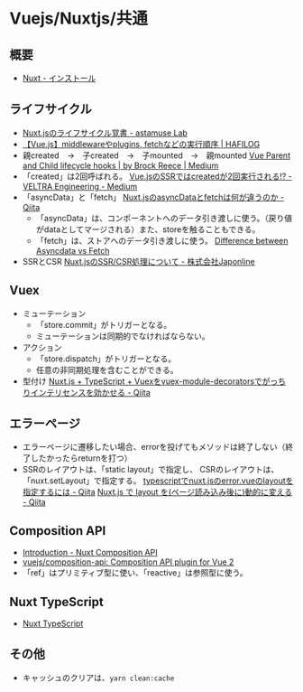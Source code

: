 # Vuejs/Nuxtjs/共通

## 概要

- [Nuxt - インストール](https://nuxtjs.org/ja/docs/get-started/installation)

## ライフサイクル

- [Nuxt.jsのライフサイクル覚書 - astamuse Lab](http://lab.astamuse.co.jp/entry/2019/05/29/114500)
- [【Vue.js】middlewareやplugins, fetchなどの実行順序 | HAFILOG](https://hafilog.com/execution-order)
- 親created　→　子created　→　子mounted　→　親mounted
  [Vue Parent and Child lifecycle hooks | by Brock Reece | Medium](https://medium.com/@brockreece/vue-parent-and-child-lifecycle-hooks-5d6236bd561f)
- 「created」は2回呼ばれる。
  [Vue.jsのSSRではcreatedが2回実行される!? - VELTRA Engineering - Medium](https://medium.com/veltra-engineering/in-ssr-vue-js-is-created-twice-7f9122de9b77)
- 「asyncData」と「fetch」
  [Nuxt.jsのasyncDataとfetchは何が違うのか - Qiita](https://qiita.com/Tsuyoshi84/items/2e47b7f5e7fb8c0c3c66)
  - 「asyncData」は、コンポーネントへのデータ引き渡しに使う。（戻り値がdataとしてマージされる）また、storeを触ることもできる。
  - 「fetch」は、ストアへのデータ引き渡しに使う。
    [Difference between Asyncdata vs Fetch](https://stackoverflow.com/questions/49251437/difference-between-asyncdata-vs-fetch)
- SSRとCSR
  [Nuxt.jsのSSR/CSR処理について - 株式会社Japonline](https://www.japon-line.co.jp/tech/nuxt-js%E3%81%AEssr-csr%E5%87%A6%E7%90%86%E3%81%AB%E3%81%A4%E3%81%84%E3%81%A6/)

## Vuex

- ミューテーション
  - 「store.commit」がトリガーとなる。
  - ミューテーションは同期的でなければならない。
- アクション
  - 「store.dispatch」がトリガーとなる。
  - 任意の非同期処理を含むことができる。
- 型付け
  [Nuxt.js + TypeScript + Vuexをvuex-module-decoratorsでがっちりインテリセンスを効かせる - Qiita](https://qiita.com/azukiazusa/items/a50b1ffe05d9937a4db0)

## エラーページ

- エラーページに遷移したい場合、errorを投げてもメソッドは終了しない（終了したかったらreturnを打つ）
- SSRのレイアウトは、「static layout」で指定し、
  CSRのレイアウトは、「nuxt.setLayout」で指定する。
  [typescriptでnuxt.jsのerror.vueのlayoutを指定するには - Qiita](https://qiita.com/Yama-Tomo/items/cfe0709dc6a81eb5742a)
  [Nuxt.js で layout を(ページ読み込み後に)動的に変える - Qiita](https://qiita.com/ymneet/items/d177115662534ce49937)

## Composition API

- [Introduction - Nuxt Composition API](https://composition-api.nuxtjs.org/)
- [vuejs/composition-api: Composition API plugin for Vue 2](https://github.com/vuejs/composition-api)
- 「ref」はプリミティブ型に使い、「reactive」は参照型に使う。

## Nuxt TypeScript

- [Nuxt TypeScript](https://typescript.nuxtjs.org/ja)

## その他

- キャッシュのクリアは、`yarn clean:cache`
